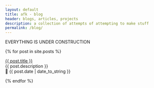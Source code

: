 ```yaml
---
layout: default
title: afk - blog
header: blogs, articles, projects
description: a collection of attempts of attempting to make stuff
permalink: /blog/
---
```


EVERYTHING IS UNDER CONSTRUCTION

{% for post in site.posts %}
  <p><a href="{{ post.url }}">{{ post.title }}</a><br>
  {{ post.description }}<br>
  📅 {{ post.date | date_to_string }}</p>
{% endfor %}